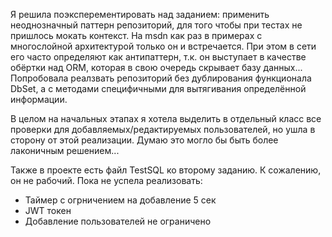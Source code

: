 Я решила поэксперементировать над заданием: применить неоднозначный паттерн репозиторий, для того чтобы при тестах не пришлось мокать контекст.
На msdn как раз в примерах с многослойной архитектурой только он и встречается. При этом в сети его часто определяют как антипаттерн,
т.к. он выступает в качестве обёртки над ORM, которая в свою очередь скрывает базу данных...
Попробовала реалзвать репозиторий без дублирования функционала DbSet, а с методами специфичными для вытягивания определённой информации.

В целом на начальных этапах я хотела выделить в отдельный класс все проверки для добавляемых/редактируемых пользователей,
но ушла в сторону от этой реализации. Думаю это могло бы быть более лаконичным решением...

Также в проекте есть файл TestSQL ко второму заданию. К сожалению, он не рабочий.
Пока не успела реализовать:
- Таймер с огрничением на добавление 5 сек
- JWT токен
- Добавление пользователей не ограничено
